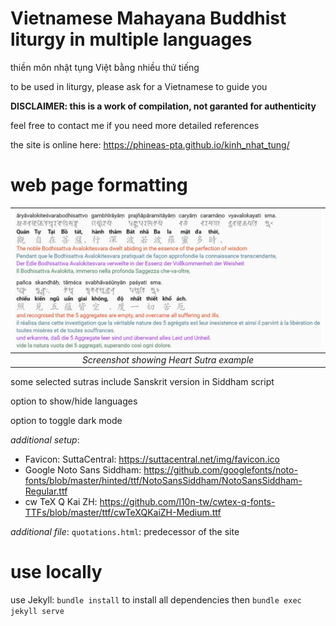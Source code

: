 # Vietnamese Mahayana Buddhist liturgy in multiple languages

thiền môn nhật tụng Việt bằng nhiều thứ tiếng

to be used in liturgy, please ask for a Vietnamese to guide you

**DISCLAIMER: this is a work of compilation, not garanted for authenticity**

feel free to contact me if you need more detailed references

the site is online here: https://phineas-pta.github.io/kinh_nhat_tung/

# web page formatting

| ![Screenshot showing Heart Sutra example](assets/example_heart_sutra.png) |
|:--:|
| *Screenshot showing Heart Sutra example* |

some selected sutras include Sanskrit version in Siddham script

option to show/hide languages

option to toggle dark mode

*additional setup*:
 - Favicon: SuttaCentral: https://suttacentral.net/img/favicon.ico
 - Google Noto Sans Siddham: https://github.com/googlefonts/noto-fonts/blob/master/hinted/ttf/NotoSansSiddham/NotoSansSiddham-Regular.ttf
 - cw TeX Q Kai ZH: https://github.com/l10n-tw/cwtex-q-fonts-TTFs/blob/master/ttf/cwTeXQKaiZH-Medium.ttf

*additional file*: `quotations.html`: predecessor of the site

# use locally

use Jekyll: `bundle install` to install all dependencies then `bundle exec jekyll serve`
